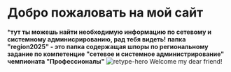 # Добро пожаловать на мой сайт
***тут ты можешь найти необходимую информацию по сетевому и системному админисрированию, рад тебя видеть!**
**папка "region2025" - это папка содержащая шпоры по региональному задание по компетенцие "сетевое и системное администрирование" чемпионата "Профессионалы"**
![retype-hero](https://github.com/user-attachments/assets/3b42a7f3-a019-4574-97a9-984ee46859d5)
                                                                                                                     Welcome my dear friend!
